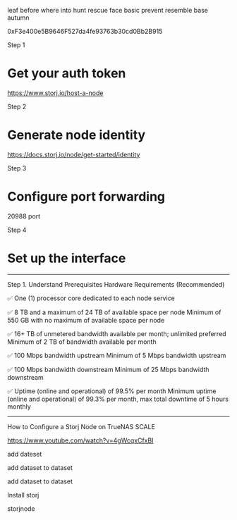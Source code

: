 leaf before where into hunt rescue face basic prevent resemble base autumn

0xF3e400e5B9646F527da4fe93763b30cd0Bb2B915


Step 1
# Get your auth token

https://www.storj.io/host-a-node





Step 2
# Generate node identity


https://docs.storj.io/node/get-started/identity





Step 3
# Configure port forwarding


20988 port



Step 4
# Set up the interface





---------------------------------------------

Step 1. Understand Prerequisites
Hardware Requirements (Recommended)

✅ One (1) processor core dedicated to each node service

✅ 8 TB and a maximum of 24 TB of available space per node Minimum of 550 GB with no maximum of available space per node

✅ 16+ TB of unmetered bandwidth available per month; unlimited preferred Minimum of 2 TB of bandwidth available per month

✅ 100 Mbps bandwidth upstream Minimum of 5 Mbps bandwidth upstream

✅ 100 Mbps bandwidth downstream Minimum of 25 Mbps bandwidth downstream

✅ Uptime (online and operational) of 99.5% per month Minimum uptime (online and operational) of 99.3% per month, max total downtime of 5 hours monthly









------------------------------
How to Configure a Storj Node on TrueNAS SCALE

https://www.youtube.com/watch?v=4gWcqxCfxBI



add dateset

<storj-node>

add <config> dataset to <storj-node> dataset

add <identity> dataset to <storj-node> dataset



Install storj

storjnode






